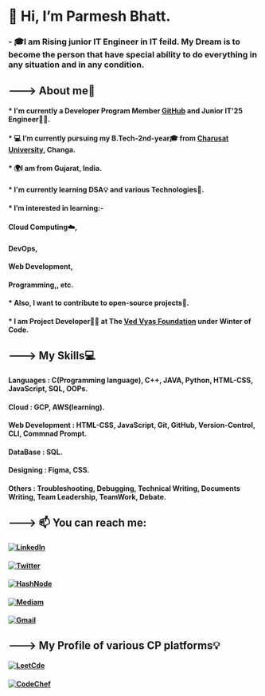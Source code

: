 # 👋 Hi, I’m Parmesh Bhatt.
### - 🎓I am Rising junior IT Engineer in IT feild. My Dream is to become the person that have special ability to do everything in any situation and in any condition.

## --->               About me🚀

   #### * I'm currently a Developer Program Member [GitHub](http://github.com/Parmesh119) and Junior IT'25 Engineer👨‍🎓.
   #### * 💻 I’m currently pursuing my B.Tech-2nd-year🎓 from [Charusat University](https://www.charusat.ac.in/), Changa.
   #### * 🌍I am from Gujarat, India.
   #### * I'm currently learning DSA💡 and various Technologies📌.
   #### * I’m interested in learning:- 
   ####                        Cloud Computing☁️, 
   ####                        DevOps, 
   ####                        Web Development,
   ####                        Programming,, etc. 
   #### * Also, I want to contribute to open-source projects📌.
   #### * I am Project Developer🧑‍💻 at The [Ved Vyas Foundation](https://github.com/gita) under Winter of Code.
   
 ## ---> My Skills💻
 ####             Languages : C(Programming language), C++, JAVA, Python, HTML-CSS, JavaScript, SQL, OOPs.
 ####             Cloud : GCP, AWS(learning).
 ####             Web Development : HTML-CSS, JavaScript, Git, GitHub, Version-Control, CLI, Commnad Prompt.
 ####             DataBase : SQL.
 ####             Designing : Figma, CSS.
 ####             Others : Troubleshooting, Debugging, Technical Writing, Documents Writing, Team Leadership, TeamWork, Debate.
 
 ## ---> 📫 You can reach me: 
 
   #### <a href="https://www.linkedin.com/in/parmesh-bhatt119/" target="_blank"><img src="https://img.shields.io/badge/-LinkedIn-%233781da" alt="LinkedIn"/></a>
   #### <a href="https://twitter.com/Parmesh_119" target="_blank"><img src="https://img.shields.io/badge/-Twitter-%231DA1F2" alt="Twitter" /></a> 
   #### <a href="https://hashnode.com/@Prmes119" target="_blank"><img src="https://img.shields.io/badge/-hashnode-%231DA1F2" alt="HashNode" /></a>
   #### <a href="https://medium.com/@21it009" target="_blank"><img src="https://img.shields.io/badge/-mediam-%231DA1F2" alt="Mediam" /></a>
   #### <a href="mailto:parmeshb90@gmail.com" target="_blank"><img src="https://img.shields.io/badge/-Gmail-%231DA1F2" alt="Gmail" /></a>
   
## --->  My Profile of various CP platforms💡

   ####  <a href="https://leetcode.com/21it009/" target="_blank"><img src="https://img.shields.io/badge/-LeetCode-%231DA1F2" alt="LeetCde" /></a>
   #### <a href="https://www.codechef.com/users/parmesh_119" target="_blank"><img src="https://img.shields.io/badge/-CodeChef-%231DA1F2" alt="CodeChef" /></a>
      
      
